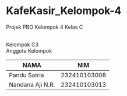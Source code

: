 # KafeKasir_Kelompok-4
Projek PBO Kelompok 4 Kelas C

<br>
Kelompok C3
<br>
Anggota Kelompok

|NAMA|NIM|
| --- | --- |
|Pandu Satria    |232410103008|
|Nandana Aji N.R.|232410103013|


